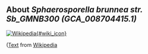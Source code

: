 
About *Sphaerosporella brunnea str. Sb_GMNB300 (GCA\_008704415.1)* 
--------------------------------------------------------------

[![Wikipedia](/img/wikipedia_logo_v2_en.png){#wiki_icon}](http://en.wikipedia.org)


([Text](http://en.wikipedia.org) from [Wikipedia](http://en.wikipedia.org/) 

